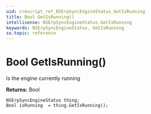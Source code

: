 ```yaml
---
uid: crmscript_ref_NSErpSyncEngineStatus_GetIsRunning
title: Bool GetIsRunning()
intellisense: NSErpSyncEngineStatus.GetIsRunning
keywords: NSErpSyncEngineStatus, GetIsRunning
so.topic: reference
---
```


# Bool GetIsRunning()

Is the engine currently running

**Returns:** Bool

```crmscript
NSErpSyncEngineStatus thing;
Bool isRunning  = thing.GetIsRunning();
```

